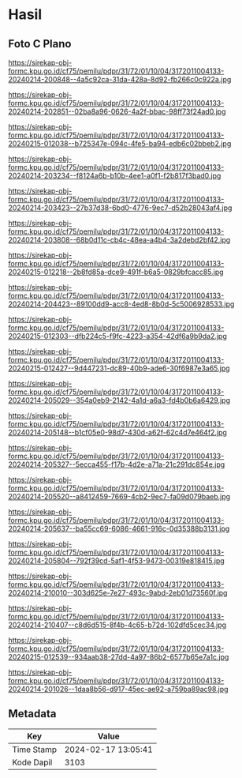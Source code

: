 # Hasil

## Foto C Plano

https://sirekap-obj-formc.kpu.go.id/cf75/pemilu/pdpr/31/72/01/10/04/3172011004133-20240214-200848--4a5c92ca-31da-428a-8d92-fb266c0c922a.jpg

https://sirekap-obj-formc.kpu.go.id/cf75/pemilu/pdpr/31/72/01/10/04/3172011004133-20240214-202851--02ba8a96-0626-4a2f-bbac-98ff73f24ad0.jpg

https://sirekap-obj-formc.kpu.go.id/cf75/pemilu/pdpr/31/72/01/10/04/3172011004133-20240215-012038--b725347e-094c-4fe5-ba94-edb6c02bbeb2.jpg

https://sirekap-obj-formc.kpu.go.id/cf75/pemilu/pdpr/31/72/01/10/04/3172011004133-20240214-203234--f8124a6b-b10b-4ee1-a0f1-f2b817f3bad0.jpg

https://sirekap-obj-formc.kpu.go.id/cf75/pemilu/pdpr/31/72/01/10/04/3172011004133-20240214-203423--27b37d38-6bd0-4776-9ec7-d52b28043af4.jpg

https://sirekap-obj-formc.kpu.go.id/cf75/pemilu/pdpr/31/72/01/10/04/3172011004133-20240214-203808--68b0d11c-cb4c-48ea-a4b4-3a2debd2bf42.jpg

https://sirekap-obj-formc.kpu.go.id/cf75/pemilu/pdpr/31/72/01/10/04/3172011004133-20240215-012218--2b8fd85a-dce9-491f-b6a5-0829bfcacc85.jpg

https://sirekap-obj-formc.kpu.go.id/cf75/pemilu/pdpr/31/72/01/10/04/3172011004133-20240214-204423--89100dd9-acc8-4ed8-8b0d-5c5006928533.jpg

https://sirekap-obj-formc.kpu.go.id/cf75/pemilu/pdpr/31/72/01/10/04/3172011004133-20240215-012303--dfb224c5-f9fc-4223-a354-42df6a9b9da2.jpg

https://sirekap-obj-formc.kpu.go.id/cf75/pemilu/pdpr/31/72/01/10/04/3172011004133-20240215-012427--9d447231-dc89-40b9-ade6-30f6987e3a65.jpg

https://sirekap-obj-formc.kpu.go.id/cf75/pemilu/pdpr/31/72/01/10/04/3172011004133-20240214-205029--354a0eb9-2142-4a1d-a6a3-fd4b0b6a6429.jpg

https://sirekap-obj-formc.kpu.go.id/cf75/pemilu/pdpr/31/72/01/10/04/3172011004133-20240214-205148--b1cf05e0-98d7-430d-a62f-62c4d7e464f2.jpg

https://sirekap-obj-formc.kpu.go.id/cf75/pemilu/pdpr/31/72/01/10/04/3172011004133-20240214-205327--5ecca455-f17b-4d2e-a71a-21c291dc854e.jpg

https://sirekap-obj-formc.kpu.go.id/cf75/pemilu/pdpr/31/72/01/10/04/3172011004133-20240214-205520--a8412459-7669-4cb2-9ec7-fa09d079baeb.jpg

https://sirekap-obj-formc.kpu.go.id/cf75/pemilu/pdpr/31/72/01/10/04/3172011004133-20240214-205637--ba55cc69-6086-4661-916c-0d35388b3131.jpg

https://sirekap-obj-formc.kpu.go.id/cf75/pemilu/pdpr/31/72/01/10/04/3172011004133-20240214-205804--792f39cd-5af1-4f53-9473-00319e818415.jpg

https://sirekap-obj-formc.kpu.go.id/cf75/pemilu/pdpr/31/72/01/10/04/3172011004133-20240214-210010--303d625e-7e27-493c-9abd-2eb01d73560f.jpg

https://sirekap-obj-formc.kpu.go.id/cf75/pemilu/pdpr/31/72/01/10/04/3172011004133-20240214-210407--c8d6d515-8f4b-4c65-b72d-102dfd5cec34.jpg

https://sirekap-obj-formc.kpu.go.id/cf75/pemilu/pdpr/31/72/01/10/04/3172011004133-20240215-012539--934aab38-27dd-4a97-86b2-6577b65e7a1c.jpg

https://sirekap-obj-formc.kpu.go.id/cf75/pemilu/pdpr/31/72/01/10/04/3172011004133-20240214-201026--1daa8b56-d917-45ec-ae92-a759ba89ac98.jpg


## Metadata

| Key        | Value               |
| ---------- | ------------------- |
| Time Stamp | 2024-02-17 13:05:41 |
| Kode Dapil | 3103                |



